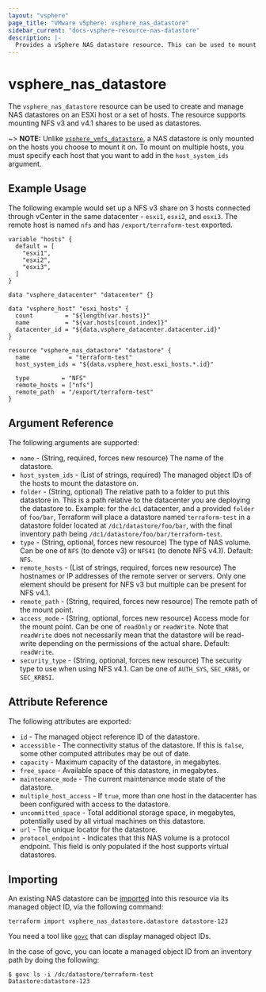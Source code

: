 ```yaml
---
layout: "vsphere"
page_title: "VMware vSphere: vsphere_nas_datastore"
sidebar_current: "docs-vsphere-resource-nas-datastore"
description: |-
  Provides a vSphere NAS datastore resource. This can be used to mount a NFS share as a datastore on a host.
---
```


# vsphere\_nas\_datastore

The `vsphere_nas_datastore` resource can be used to create and manage NAS
datastores on an ESXi host or a set of hosts. The resource supports mounting
NFS v3 and v4.1 shares to be used as datastores.

~> **NOTE:** Unlike [`vsphere_vmfs_datastore`][resource-vmfs-datastore], a NAS
datastore is only mounted on the hosts you choose to mount it on. To mount on
multiple hosts, you must specify each host that you want to add in the
`host_system_ids` argument.

[resource-vmfs-datastore]: /docs/providers/vsphere/r/vmfs_datastore.html

## Example Usage

The following example would set up a NFS v3 share on 3 hosts connected through
vCenter in the same datacenter - `esxi1`, `esxi2`, and `esxi3`. The remote host
is named `nfs` and has `/export/terraform-test` exported.

```hcl
variable "hosts" {
  default = [
    "esxi1",
    "esxi2",
    "esxi3",
  ]
}

data "vsphere_datacenter" "datacenter" {}

data "vsphere_host" "esxi_hosts" {
  count         = "${length(var.hosts)}"
  name          = "${var.hosts[count.index]}"
  datacenter_id = "${data.vsphere_datacenter.datacenter.id}"
}

resource "vsphere_nas_datastore" "datastore" {
  name           = "terraform-test"
  host_system_ids = "${data.vsphere_host.esxi_hosts.*.id}"
  
  type         = "NFS"
  remote_hosts = ["nfs"]
  remote_path  = "/export/terraform-test"
}
```

## Argument Reference

The following arguments are supported:

* `name` - (String, required, forces new resource) The name of the datastore.
* `host_system_ids` - (List of strings, required) The managed object
  IDs of the hosts to mount the datastore on.
* `folder` - (String, optional) The relative path to a folder to put this
  datastore in. This is a path relative to the datacenter you are deploying the
  datastore to. Example: for the `dc1` datacenter, and a provided `folder` of
  `foo/bar`, Terraform will place a datastore named `terraform-test` in a
  datastore folder located at `/dc1/datastore/foo/bar`, with the final
  inventory path being `/dc1/datastore/foo/bar/terraform-test`.
* `type` - (String, optional, forces new resource) The type of NAS volume. Can
  be one of `NFS` (to denote v3) or `NFS41` (to denote NFS v4.1). Default:
  `NFS`.
* `remote_hosts` - (List of strings, required, forces new resource) The
  hostnames or IP addresses of the remote server or servers. Only one element
  should be present for NFS v3 but multiple can be present for NFS v4.1.
* `remote_path` - (String, required, forces new resource) The remote path of
  the mount point.
* `access_mode` - (String, optional, forces new resource) Access mode for the
  mount point. Can be one of `readOnly` or `readWrite`. Note that `readWrite`
  does not necessarily mean that the datastore will be read-write depending on
  the permissions of the actual share. Default: `readWrite`.
* `security_type` - (String, optional, forces new resource) The security type
  to use when using NFS v4.1. Can be one of `AUTH_SYS`, `SEC_KRB5`, or
  `SEC_KRB5I`.

## Attribute Reference

The following attributes are exported:

* `id` - The managed object reference ID of the datastore.
* `accessible` - The connectivity status of the datastore. If this is `false`,
  some other computed attributes may be out of date.
* `capacity` - Maximum capacity of the datastore, in megabytes.
* `free_space` - Available space of this datastore, in megabytes.
* `maintenance_mode` - The current maintenance mode state of the datastore.
* `multiple_host_access` - If `true`, more than one host in the datacenter has
  been configured with access to the datastore.
* `uncommitted_space` - Total additional storage space, in megabytes,
  potentially used by all virtual machines on this datastore.
* `url` - The unique locator for the datastore.
* `protocol_endpoint` - Indicates that this NAS volume is a protocol endpoint.
  This field is only populated if the host supports virtual datastores. 

## Importing

An existing NAS datastore can be [imported][docs-import] into this resource via
its managed object ID, via the following command:

[docs-import]: https://www.terraform.io/docs/import/index.html

```
terraform import vsphere_nas_datastore.datastore datastore-123
```

You need a tool like [`govc`][ext-govc] that can display managed object IDs.

[ext-govc]: https://github.com/vmware/govmomi/tree/master/govc

In the case of govc, you can locate a managed object ID from an inventory path
by doing the following:

```
$ govc ls -i /dc/datastore/terraform-test
Datastore:datastore-123
```
